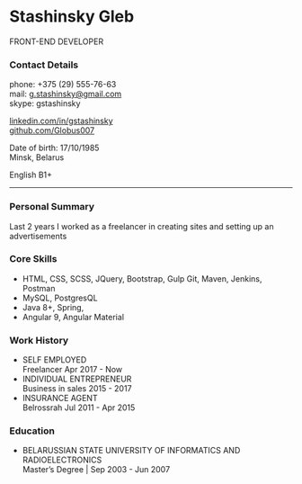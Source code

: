 # Stashinsky Gleb 
FRONT-END DEVELOPER

### Contact Details
phone: +375 (29) 555-76-63   
mail: g.stashinsky@gmail.com   
skype: gstashinsky  

[linkedin.com/in/gstashinsky](linkedin.com/in/gstashinsky)  
[github.com/Globus007](github.com/Globus007)   

Date of birth: 17/10/1985  
Minsk, Belarus  

English B1+

---

### Personal Summary
Last 2 years I worked as a freelancer in creating sites and setting up an advertisements

### Core Skills
- HTML, CSS, SCSS, JQuery, Bootstrap, Gulp Git, Maven, Jenkins, Postman
- MySQL, PostgresQL
- Java 8+, Spring,
- Angular 9, Angular Material

### Work History
- SELF EMPLOYED   
Freelancer Apr 2017 - Now
- INDIVIDUAL ENTREPRENEUR  
Business in sales 2015 - 2017
- INSURANCE AGENT  
Belrossrah Jul 2011 - Apr 2015

### Education
- BELARUSSIAN STATE UNIVERSITY OF INFORMATICS AND RADIOELECTRONICS   
Master’s Degree | Sep 2003 - Jun 2007
